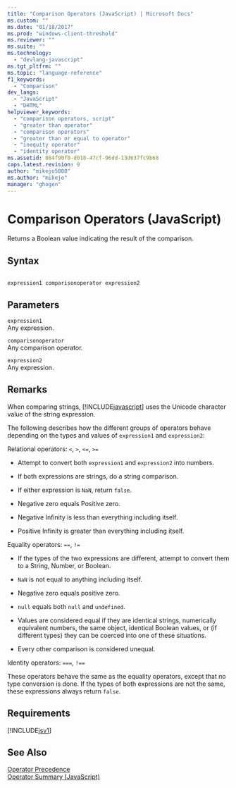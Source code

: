 ```yaml
---
title: "Comparison Operators (JavaScript) | Microsoft Docs"
ms.custom: ""
ms.date: "01/18/2017"
ms.prod: "windows-client-threshold"
ms.reviewer: ""
ms.suite: ""
ms.technology: 
  - "devlang-javascript"
ms.tgt_pltfrm: ""
ms.topic: "language-reference"
f1_keywords: 
  - "Comparison"
dev_langs: 
  - "JavaScript"
  - "DHTML"
helpviewer_keywords: 
  - "comparison operators, script"
  - "greater than operator"
  - "comparison operators"
  - "greater than or equal to operator"
  - "inequity operator"
  - "identity operator"
ms.assetid: 084f90f0-d010-47cf-96dd-13d637fc9b68
caps.latest.revision: 9
author: "mikejo5000"
ms.author: "mikejo"
manager: "ghogen"
---
```

# Comparison Operators (JavaScript)
Returns a Boolean value indicating the result of the comparison.  
  
## Syntax  
  
```  
  
expression1 comparisonoperator expression2  
```  
  
## Parameters  
 `expression1`  
 Any expression.  
  
 `comparisonoperator`  
 Any comparison operator.  
  
 `expression2`  
 Any expression.  
  
## Remarks  
 When comparing strings, [!INCLUDE[javascript](../../javascript/includes/javascript-md.md)] uses the Unicode character value of the string expression.  
  
 The following describes how the different groups of operators behave depending on the types and values of `expression1` and `expression2`:  
  
 Relational operators: `<`, `>`, `<=`,  `>=`  
  
-   Attempt to convert both `expression1` and `expression2` into numbers.  
  
-   If both expressions are strings, do a string comparison.  
  
-   If either expression is `NaN`, return `false`.  
  
-   Negative zero equals Positive zero.  
  
-   Negative Infinity is less than everything including itself.  
  
-   Positive Infinity is greater than everything including itself.  
  
 Equality operators: `==`, `!=`  
  
-   If the types of the two expressions are different, attempt to convert them to a String, Number, or Boolean.  
  
-   `NaN` is not equal to anything including itself.  
  
-   Negative zero equals positive zero.  
  
-   `null` equals both `null` and `undefined`.  
  
-   Values are considered equal if they are identical strings, numerically equivalent numbers, the same object, identical Boolean values, or (if different types) they can be coerced into one of these situations.  
  
-   Every other comparison is considered unequal.  
  
 Identity operators: `===`, `!==`  
  
 These operators behave the same as the equality operators, except that no type conversion is done. If the types of both expressions are not the same, these expressions always return `false`.  
  
## Requirements  
 [!INCLUDE[jsv1](../../javascript/misc/includes/jsv1-md.md)]  
  
## See Also  
 [Operator Precedence](../../javascript/operator-subtractprecedence-javascript.md)   
 [Operator Summary (JavaScript)](../../javascript/misc/operator-subtractsummary-javascript.md)